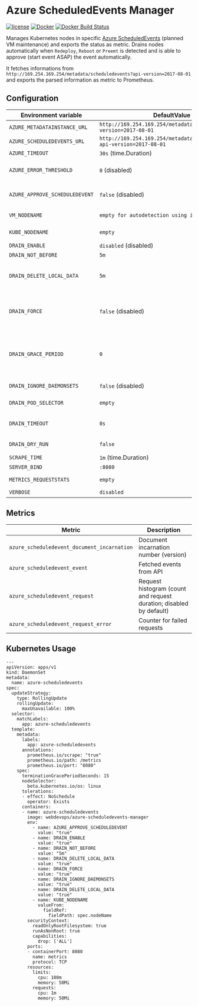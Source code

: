 Azure ScheduledEvents Manager
==============================

[![license](https://img.shields.io/github/license/webdevops/azure-scheduledevents-manager.svg)](https://github.com/webdevops/azure-scheduledevents-manager/blob/master/LICENSE)
[![Docker](https://img.shields.io/badge/docker-webdevops%2Fazure--scheduledevents--manager-blue.svg?longCache=true&style=flat&logo=docker)](https://hub.docker.com/r/webdevops/azure-scheduledevents-manager/)
[![Docker Build Status](https://img.shields.io/docker/cloud/automated/webdevops/azure-scheduledevents-manager)](https://hub.docker.com/r/webdevops/azure-scheduledevents-manager/)

Manages Kubernetes nodes in specific [Azure ScheduledEvents](https://docs.microsoft.com/en-us/azure/virtual-machines/linux/scheduled-events) (planned VM maintenance) and exports the status as metric.
Drains nodes automatically when `Redeploy`, `Reboot` or `Preemt` is detected and is able to approve (start event ASAP) the event automatically.

It fetches informations from `http://169.254.169.254/metadata/scheduledevents?api-version=2017-08-01`
and exports the parsed information as metric to Prometheus.

Configuration
-------------

| Environment variable              | DefaultValue                                                              | Description                                                       |
|-----------------------------------|---------------------------------------------------------------------------|-------------------------------------------------------------------|
| `AZURE_METADATAINSTANCE_URL`      | `http://169.254.169.254/metadata/instance?api-version=2017-08-01`  | Azure API url                                                            |
| `AZURE_SCHEDULEDEVENTS_URL`       | `http://169.254.169.254/metadata/scheduledevents?api-version=2017-08-01`  | Azure API url                                                     |
| `AZURE_TIMEOUT`                   | `30s` (time.Duration)                                                     | API call timeout                                                  |
| `AZURE_ERROR_THRESHOLD`           | `0` (disabled)                                                            | API error threshold after which app will panic (`0` = dislabed)   |
| `AZURE_APPROVE_SCHEDULEDEVENT`    | `false` (disabled)                                                        | Approve ScheduledEvent and start (if possible) start them ASAP    |
| `VM_NODENAME`                     | `empty for autodetection using instance metadata`                         | Azure resource name of VM (empty for autodetection)               |
| `KUBE_NODENAME`                   | `empty`                                                                   | Kubernetes node name (required)                                   |
| `DRAIN_ENABLE`                    | `disabled` (disabled)                                                     | Enable drain handling                                             |
| `DRAIN_NOT_BEFORE`                | `5m`                                                                      | Dont drain before this time                                       |
| `DRAIN_DELETE_LOCAL_DATA`         | `5m`                                                                      | Continue even if there are pods using emptyDir (local data that will be deleted when the node is drained)                                   |
| `DRAIN_FORCE`                     | `false` (disabled)                                                        | Continue even if there are pods not managed by a ReplicationController, ReplicaSet, Job, DaemonSet or StatefulSet                                   |
| `DRAIN_GRACE_PERIOD`              | `0`                                                                       | Period of time in seconds given to each pod to terminate gracefully. If negative, the default value specified in the pod will be used                                   |
| `DRAIN_IGNORE_DAEMONSETS`         | `false` (disabled)                                                        | Ignore DaemonSet-managed pods                                     |
| `DRAIN_POD_SELECTOR`              | `empty`                                                                   | Label selector to filter pods on the node                         |
| `DRAIN_TIMEOUT`                   | `0s`                                                                      | The length of time to wait before giving up, zero means infinite  |
| `DRAIN_DRY_RUN`                   | `false`                                                                   | Dry run, do not drain, uncordon or label any node                 |
| `SCRAPE_TIME`                     | `1m` (time.Duration)                                                      | Time between API calls                                            |
| `SERVER_BIND`                     | `:8080`                                                                   | IP/Port binding                                                   |
| `METRICS_REQUESTSTATS`            | `empty`                                                                   | Enable metric `azure_scheduledevent_request`                      |
| `VERBOSE`                         | `disabled`                                                                | Verbose mode                                                      |

Metrics
-------

| Metric                                      | Description                                                                           |
|---------------------------------------------|---------------------------------------------------------------------------------------|
| `azure_scheduledevent_document_incarnation` | Document incarnation number (version)                                                 |
| `azure_scheduledevent_event`                | Fetched events from API                                                               |
| `azure_scheduledevent_request`              | Request histogram (count and request duration; disabled by default)                   |
| `azure_scheduledevent_request_error`        | Counter for failed requests                                                           |


Kubernetes Usage
----------------

```
---
apiVersion: apps/v1
kind: DaemonSet
metadata:
  name: azure-scheduledevents
spec:
  updateStrategy:
    type: RollingUpdate
    rollingUpdate:
      maxUnavailable: 100%
  selector:
    matchLabels:
      app: azure-scheduledevents
  template:
    metadata:
      labels:
        app: azure-scheduledevents
      annotations:
        prometheus.io/scrape: "true"
        prometheus.io/path: /metrics
        prometheus.io/port: "8080"
    spec:
      terminationGracePeriodSeconds: 15
      nodeSelector:
        beta.kubernetes.io/os: linux
      tolerations:
      - effect: NoSchedule
        operator: Exists
      containers:
      - name: azure-scheduledevents
        image: webdevops/azure-scheduledevents-manager
        env:
          - name: AZURE_APPROVE_SCHEDULEDEVENT
            value: "true"
          - name: DRAIN_ENABLE
            value: "true"
          - name: DRAIN_NOT_BEFORE
            value: "5m"
          - name: DRAIN_DELETE_LOCAL_DATA
            value: "true"
          - name: DRAIN_FORCE
            value: "true"
          - name: DRAIN_IGNORE_DAEMONSETS
            value: "true"
          - name: DRAIN_DELETE_LOCAL_DATA
            value: "true"
          - name: KUBE_NODENAME
            valueFrom:
              fieldRef:
                fieldPath: spec.nodeName
        securityContext:
          readOnlyRootFilesystem: true
          runAsNonRoot: true
          capabilities:
            drop: ['ALL']
        ports:
        - containerPort: 8080
          name: metrics
          protocol: TCP
        resources:
          limits:
            cpu: 100m
            memory: 50Mi
          requests:
            cpu: 1m
            memory: 50Mi
```
